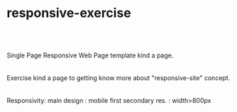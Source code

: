 # responsive-exercise
<br><br>    
Single Page Responsive Web Page template kind a page. 
<br><br>   
Exercise kind a page to getting know more about "responsive-site" concept.
<br><br>   
Responsivity:
main design    : mobile first 
secondary res. : width>800px
